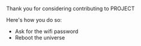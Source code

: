 Thank you for considering contributing to PROJECT

Here's how you do so:


* Ask for the wifi password
* Reboot the universe

